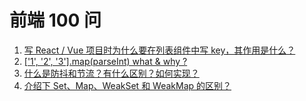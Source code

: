 # 前端 100 问

1. [写 React / Vue 项目时为什么要在列表组件中写 key，其作用是什么？](https://github.com/zxf4399/interview/issues/49)
2. [['1', '2', '3'].map(parseInt) what & why ?](https://github.com/Advanced-Frontend/Daily-Interview-Question/issues/50)
3. [什么是防抖和节流？有什么区别？如何实现？](https://github.com/zxf4399/fe-interview/issues/5)
4. [介绍下 Set、Map、WeakSet 和 WeakMap 的区别？](https://github.com/zxf4399/fe-interview/issues/5)
